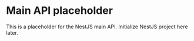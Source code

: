 # Main API placeholder

This is a placeholder for the NestJS main API. Initialize NestJS project here later.
